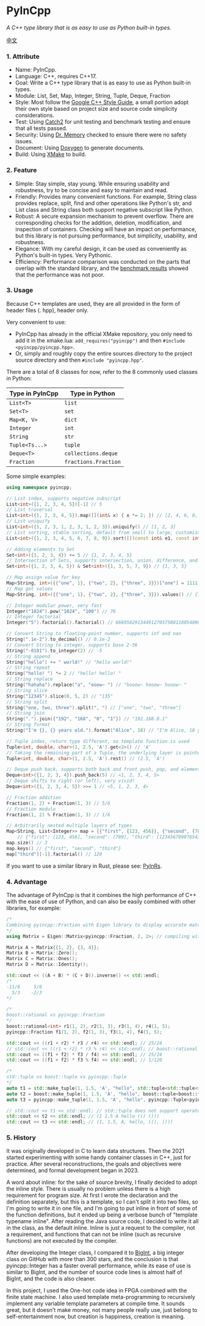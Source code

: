 # PyInCpp

_A C++ type library that is as easy to use as Python built-in types._

[中文](./readme_zh.md)

### 1. Attribute

- Name: PyInCpp.
- Language: C++, requires C++17.
- Goal: Write a C++ type library that is as easy to use as Python built-in types.
- Module: List, Set, Map, Integer, String, Tuple, Deque, Fraction
- Style: Most follow the [Google C++ Style Guide](https://google.github.io/styleguide/cppguide.html), a small portion adopt their own style based on project size and source code simplicity considerations.
- Test: Using [Catch2](https://github.com/catchorg/Catch2) for unit testing and benchmark testing and ensure that all tests passed.
- Security: Using [Dr. Memory](https://drmemory.org/) checked to ensure there were no safety issues.
- Document: Using [Doxygen](https://www.doxygen.nl/) to generate documents.
- Build: Using [XMake](https://xmake.io/) to build.

### 2. Feature

- Simple: Stay simple, stay young. While ensuring usability and robustness, try to be concise and easy to maintain and read.
- Friendly: Provides many convenient functions. For example, String class provides replace, split, find and other operations like Python's str, and List class and String class both support negative subscript like Python.
- Robust: A secure expansion mechanism to prevent overflow. There are corresponding checks for the addition, deletion, modification, and inspection of containers. Checking will have an impact on performance, but this library is not pursuing performance, but simplicity, usability, and robustness.
- Elegance: With my careful design, it can be used as conveniently as Python's built-in types. Very Pythonic.
- Efficiency: Performance comparison was conducted on the parts that overlap with the standard library, and the [benchmark results](./tests/benchmark.cpp) showed that the performance was not poor.

### 3. Usage

Because C++ templates are used, they are all provided in the form of header files (. hpp), header only.

Very convenient to use:

- PyInCpp has already in the official XMake repository, you only need to add it in the xmake.lua: `add_requires("pyincpp")` and then `#include <pyincpp/pyincpp.hpp>`.
- Or, simply and roughly copy the entire sources directory to the project source directory and then `#include "pyincpp.hpp"`.

There are a total of 8 classes for now, refer to the 8 commonly used classes in Python:

| Type in PyInCpp | Type in Python       |
| --------------- | -------------------- |
| `List<T>`       | `list`               |
| `Set<T>`        | `set`                |
| `Map<K, V>`     | `dict`               |
| `Integer`       | `int`                |
| `String`        | `str`                |
| `Tuple<Ts...>`  | `tuple`              |
| `Deque<T>`      | `collections.deque`  |
| `Fraction`      | `fractions.Fraction` |

Some simple examples:

```cpp
using namespace pyincpp;

// List index, supports negative subscript
List<int>({1, 2, 3, 4, 5})[-1] // 5
// List traversal
List<int>({1, 2, 3, 4, 5}).map([](int& x) { x *= 2; }) // [2, 4, 6, 8, 10]
// List uniquify
List<int>({1, 2, 3, 1, 2, 3, 1, 2, 3}).uniquify() // [1, 2, 3]
// List sorting, stable sorting, default from small to large, customizable comparator
List<int>({1, 2, 3, 4, 5, 6, 7, 8, 9}).sort([](const int& e1, const int& e2) { return e1 > e2; }) // [9, 8, 7, 6, 5, 4, 3, 2, 1]

// Adding elements to Set
Set<int>({1, 2, 3, 4}) += 5 // {1, 2, 3, 4, 5}
// Intersection of Sets, supports intersection, union, difference, and symmetric difference
Set<int>({1, 2, 3, 4, 5}) & Set<int>({1, 3, 5, 7, 9}) // {1, 3, 5}

// Map assign value for key
Map<String, int>({{"one", 1}, {"two", 2}, {"three", 3}})["one"] = 1111 // {"one": 1111, "two": 2, "three": 3}
// Map get values
Map<String, int>({{"one", 1}, {"two", 2}, {"three", 3}}).values() // {1, 2, 3}

// Integer modular power, very fast
Integer("1024").pow("1024", "100") // 76
// Integer factorial
Integer("5").factorial().factorial() // 668950291344912705758811805409037258675274633313802981029567135230163355...

// Convert String to floating-point number, supports inf and nan
String(".1e-2").to_decimal() // 0.1e-2
// Convert String to integer, supports base 2-36
String("-0101").to_integer(2) // -5
// String append
String("hello") += " world!" // "hello world!"
// String repeat
String("hello! ") *= 2 // "hello! hello! "
// String replace
String("hahaha").replace("a", "ooow~ ") // "hooow~ hooow~ hooow~ "
// String slice
String("12345").slice(0, 5, 2) // "135"
// String split
String("one, two, three").split(", ") // ["one", "two", "three"]
// String join
String(".").join({"192", "168", "0", "1"}) // "192.168.0.1"
// String format
String("I'm {}, {} years old.").format("Alice", 18) // "I'm Alice, 18 years old."

// Tuple index, return type different, so template function is used
Tuple<int, double, char>(1, 2.5, 'A').get<2>() // 'A'
// Taking the remaining part of a Tuple, the underlying layer is pointer conversion, which is very fast
Tuple<int, double, char>(1, 2.5, 'A').rest() // (2.5, 'A')

// Deque push back, supports both back and front push, pop, and element reference
Deque<int>({1, 2, 3, 4}).push_back(5) // <1, 2, 3, 4, 5>
// Deque shifts to right (or left), very vivid!
Deque<int>({1, 2, 3, 4, 5}) >>= 1 // <5, 1, 2, 3, 4>

// Fraction addition
Fraction(1, 2) + Fraction(1, 3) // 5/6
// Fraction modulo
Fraction(1, 2) % Fraction(1, 3) // 1/6

// Arbitrarily nested multiple layers of types
Map<String, List<Integer>> map = {{"first", {123, 456}}, {"second", {789}}, {"second", {0}}, {"third", {"12345678987654321", 5}}}
    // {"first": [123, 456], "second": [789], "third": [12345678987654321, 5]}
map.size() // 3
map.keys() // {"first", "second", "third"}
map["third"][-1].factorial() // 120
```

If you want to use a similar library in Rust, please see: [PyInRs](https://github.com/chen-qingyu/pyinrs).

### 4. Advantage

The advantage of PyInCpp is that it combines the high performance of C++ with the ease of use of Python, and can also be easily combined with other libraries, for example:

```cpp
/*
Combining pyincpp::Fraction with Eigen library to display accurate matrix operation results.
*/
using Matrix = Eigen::Matrix<pyincpp::Fraction, 2, 2>; // compiling with boost::rational will fail

Matrix A = Matrix{{1, 2}, {3, 4}};
Matrix B = Matrix::Zero();
Matrix C = Matrix::Ones();
Matrix D = Matrix::Identity();

std::cout << ((A + B) * (C + D)).inverse() << std::endl;
/*
-11/6     5/6
  5/3    -2/3
*/

/*
boost::rational vs pyincpp::Fraction
*/
boost::rational<int> r1(1, 2), r2(1, 3), r3(1, 4), r4(1, 5);
pyincpp::Fraction f1(1, 2), f2(1, 3), f3(1, 4), f4(1, 5);

std::cout << ((r1 + r2) * r3 / r4) << std::endl; // 25/24
// std::cout << ((r1 + r2) * r3 % r4) << std::endl; // boost::rational does not support operator%
std::cout << ((f1 + f2) * f3 / f4) << std::endl; // 25/24
std::cout << ((f1 + f2) * f3 % f4) << std::endl; // 1/120

/*
std::tuple vs boost::tuple vs pyincpp::Tuple
*/
auto t1 = std::make_tuple(1, 1.5, 'A', "hello", std::tuple<std::tuple<>, std::tuple<>>({}, {}));
auto t2 = boost::make_tuple(1, 1.5, 'A', "hello", boost::tuple<boost::tuple<>, boost::tuple<>>({}, {}));
auto t3 = pyincpp::make_tuple(1, 1.5, 'A', "hello", pyincpp::Tuple<pyincpp::Tuple<>, pyincpp::Tuple<>>({}, {}));

// std::cout << t1 << std::endl; // std::tuple does not support operator<<
std::cout << t2 << std::endl; // (1 1.5 A hello (() ()))
std::cout << t3 << std::endl; // (1, 1.5, A, hello, ((), ()))
```

### 5. History

It was originally developed in C to learn data structures. Then the 2021 started experimenting with some handy container classes in C++, just for practice. After several reconstructions, the goals and objectives were determined, and formal development began in 2023.

A word about inline: for the sake of source brevity, I finally decided to adopt the inline style. There is usually no problem unless there is a high requirement for program size. At first I wrote the declaration and the definition separately, but this is a template, so I can't split it into two files, so I'm going to write it in one file, and I'm going to put inline in front of some of the function definitions, but it ended up being a verbose bunch of "template typename inline". After reading the Java source code, I decided to write it all in the class, as the default inline. Inline is just a request to the compiler, not a requirement, and functions that can not be inline (such as recursive functions) are not executed by the compiler.

After developing the Integer class, I compared it to [BigInt](https://github.com/faheel/BigInt), a big integer class on GitHub with more than 300 stars, and the conclusion is that pyincpp::Integer has a faster overall performance, while its ease of use is similar to BigInt, and the number of source code lines is almost half of BigInt, and the code is also cleaner.

In this project, I used the One-hot code idea in FPGA combined with the finite state machine. I also used template meta-programming to recursively implement any variable template parameters at compile time. It sounds great, but it doesn't make money, not many people really use, just belong to self-entertainment now, but creation is happiness, creation is meaning.
